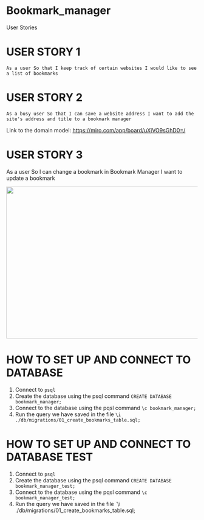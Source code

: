 # Bookmark_manager

User Stories

# USER STORY 1
`As a user
So that I keep track of certain websites
I would like to see a list of bookmarks`

# USER STORY 2
`As a busy user
So that I can save a website address
I want to add the site's address and title to a bookmark manager`

Link to the domain model: https://miro.com/app/board/uXjVO9sGhD0=/

# USER STORY 3

As a user
So I can change a bookmark in Bookmark Manager
I want to update a bookmark


<img src="https://lh3.googleusercontent.com/OSNE4yP8pyxyxZ6dUTGCNktWmhXweuUUvIbNJuu8FGhcKHUkx3xaTA2BshQAR_3un_xDo_U=s170"  width="800" height="400" />

# HOW TO SET UP AND CONNECT TO DATABASE
1. Connect to `psql`
2. Create the database using the psql command `CREATE DATABASE bookmark_manager;`
3. Connect to the database using the pqsl command `\c bookmark_manager;`
4. Run the query we have saved in the file `\i ./db/migrations/01_create_bookmarks_table.sql;`

# HOW TO SET UP AND CONNECT TO DATABASE TEST
1. Connect to `psql`
2. Create the database using the psql command `CREATE DATABASE bookmark_manager_test;`
3. Connect to the database using the pqsl command `\c bookmark_manager_test;`
4. Run the query we have saved in the file `\i ./db/migrations/01_create_bookmarks_table.sql;